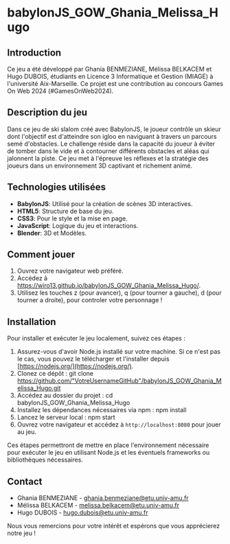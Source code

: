 # babylonJS_GOW_Ghania_Melissa_Hugo

## Introduction
Ce jeu a été développé par Ghania BENMEZIANE, Mélissa BELKACEM et Hugo DUBOIS, étudiants en Licence 3 Informatique et Gestion (MIAGE) à l'université Aix-Marseille. Ce projet est une contribution au concours Games On Web 2024 (#GamesOnWeb2024).

## Description du jeu
Dans ce jeu de ski slalom créé avec BabylonJS, le joueur contrôle un skieur dont l'objectif est d'atteindre son igloo en naviguant à travers un parcours semé d'obstacles. Le challenge réside dans la capacité du joueur à éviter de tomber dans le vide et à contourner différents obstacles et aléas qui jalonnent la piste. Ce jeu met à l'épreuve les réflexes et la stratégie des joueurs dans un environnement 3D captivant et richement animé.

## Technologies utilisées
- **BabylonJS**: Utilisé pour la création de scènes 3D interactives.
- **HTML5**: Structure de base du jeu.
- **CSS3**: Pour le style et la mise en page.
- **JavaScript**: Logique du jeu et interactions.
- **Blender**: 3D et Modèles.

## Comment jouer
1. Ouvrez votre navigateur web préféré.
2. Accédez à https://wiro13.github.io/babylonJS_GOW_Ghania_Melissa_Hugo/.
3. Utilisez les touches z (pour avancer), q (pour tourner a gauche), d (pour tourner a droite), pour controler votre personnage !

## Installation
Pour installer et exécuter le jeu localement, suivez ces étapes :
1. Assurez-vous d'avoir Node.js installé sur votre machine. Si ce n'est pas le cas, vous pouvez le télécharger et l'installer depuis [https://nodejs.org/](https://nodejs.org/).
2. Clonez ce dépôt : git clone https://github.com/"VotreUsernameGitHub"/babylonJS_GOW_Ghania_Melissa_Hugo.git
3. Accédez au dossier du projet : cd babylonJS_GOW_Ghania_Melissa_Hugo
4. Installez les dépendances nécessaires via npm : npm install
5. Lancez le serveur local : npm start
6. Ouvrez votre navigateur et accédez à `http://localhost:8080` pour jouer au jeu.

Ces étapes permettront de mettre en place l'environnement nécessaire pour exécuter le jeu en utilisant Node.js et les éventuels frameworks ou bibliothèques nécessaires.


## Contact
- Ghania BENMEZIANE - ghania.benmeziane@etu.univ-amu.fr
- Mélissa BELKACEM - melissa.belkacem@etu.univ-amu.fr
- Hugo DUBOIS - hugo.dubois@etu.univ-amu.fr

Nous vous remercions pour votre intérêt et espérons que vous apprécierez notre jeu !
